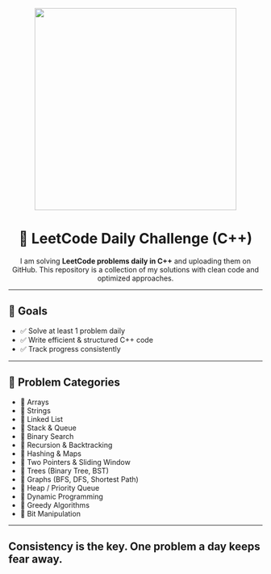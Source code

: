 <p align="center">
  <img src="https://media.giphy.com/media/v1.Y2lkPTc5MGI3NjExMDRtNXRoYWw4czY0eHBsY3l0dTh0N2s2emg1emk2bDZ3cms1OTdjbCZlcD12MV9naWZzX3NlYXJjaCZjdD1n/qgQUggAC3Pfv687qPC/giphy.gif" width="400" />
</p>

<h1 align="center">🚀 LeetCode Daily Challenge (C++)</h1>

<p align="center">
  I am solving <b>LeetCode problems daily in C++</b> and uploading them on GitHub.  
  This repository is a collection of my solutions with clean code and optimized approaches.
</p>

---

## 🎯 Goals
- ✅ Solve at least 1 problem daily  
- ✅ Write efficient & structured C++ code  
- ✅ Track progress consistently  

---

## 📂 Problem Categories
- 🔹 Arrays  
- 🔹 Strings  
- 🔹 Linked List  
- 🔹 Stack & Queue  
- 🔹 Binary Search  
- 🔹 Recursion & Backtracking  
- 🔹 Hashing & Maps  
- 🔹 Two Pointers & Sliding Window  
- 🔹 Trees (Binary Tree, BST)  
- 🔹 Graphs (BFS, DFS, Shortest Path)  
- 🔹 Heap / Priority Queue  
- 🔹 Dynamic Programming  
- 🔹 Greedy Algorithms  
- 🔹 Bit Manipulation
  
---

## Consistency is the key. One problem a day keeps fear away.
